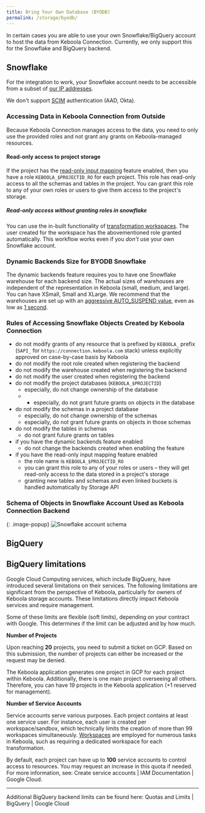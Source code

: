 ```yaml
---
title: Bring Your Own Database (BYODB)
permalink: /storage/byodb/
---
```


In certain cases you are able to use your own Snowflake/BigQuery account to host the data from Keboola Connection. Currently, we only support this for the Snowflake and BigQuery backend.  

## Snowflake

For the integration to work, your Snowflake account needs to be accessible from a subset of [our IP addresses](/components/ip-addresses/).

We don't support [SCIM](https://docs.snowflake.com/en/user-guide/scim.html) authentication (AAD, Okta). 

### Accessing Data in Keboola Connection from Outside

Because Keboola Connection manages access to the data, you need to only use the provided roles and not grant any grants on Keboola-managed resources. 

#### Read-only access to project storage

If the project has the [read-only input mapping](/transformations/mappings/#read-only-input-mapping) feature enabled, then you have a role `KEBOOLA_$PROJECTID_RO` for each project. This role has read-only access to all the schemas and tables in the project. You can grant this role to any of your own roles or users to give them access to the project's storage.

##### Read-only access without granting roles in snowflake

You can use the in-built functionality of [transformation workspaces](/transformations/workspace/). The user created for the workspace has the abovementioned role granted automatically. This workflow works even if you *don't* use your own Snowflake account.

### Dynamic Backends Size for BYODB Snowflake

The dynamic backends feature requires you to have one Snowflake warehouse for each backend size. The actual sizes of warehouses are independent of the representation in Keboola (small, medium, and large). You can have XSmall, Small and XLarge. We recommend that the warehouses are set up with an [aggressive AUTO_SUSPEND value](https://docs.snowflake.com/en/user-guide/warehouses-considerations.html#automating-warehouse-suspension), even as low as [1 second](https://docs.snowflake.com/en/sql-reference/sql/alter-warehouse.html). 

### Rules of Accessing Snowflake Objects Created by Keboola Connection

* do not modify grants of any resource that is prefixed by `KEBOOLA_` prefix (`SAPI_` for `https://connection.keboola.com` stack) unless explicitly approved on case-by-case basis by Keboola 
* do not modify the root role created when registering the backend
* do not modify the warehouse created when registering the backend
* do not modify the user created when registering the backend
* do not modify the project databases (`KEBOOLA_$PROJECTID`)
  * especially, do not change ownership of the database
  * * especially, do not grant future grants on objects in the database
* do not modify the schemas in a project database
  * especially, do not change ownership of the schemas
  * especially, do not grant future grants on objects in those schemas
* do not modify the tables in schemas 
  * do not grant future grants on tables
* if you have the dynamic backends feature enabled
  * do not change the backends created when enabling the feature
* if you have the read-only input mapping feature enabled
  * the role name is `KEBOOLA_$PROJECTID_RO`
  * you can grant this role to any of your roles or users – they will get read-only access to the data stored in a project's storage  
  * granting new tables and schemas and even linked buckets is handled automatically by Storage API

### Schema of Objects in Snowflake Account Used as Keboola Connection Backend

{: .image-popup}
![Snowflake account schema](schema.png)

## BigQuery


## BigQuery limitations

Google Cloud Computing services, which include BigQuery, have introduced several limitations on their services. The following limitations are significant from the perspective of Keboola, particularly for owners of Keboola storage accounts. These limitations directly impact Keboola services and require management.

Some of these limits are flexible (soft limits), depending on your contract with Google. This determines if the limit can be adjusted and by how much.

**Number of Projects**

Upon reaching **20** projects, you need to submit a ticket on GCP. Based on this submission, the number of projects can either be increased or the request may be denied.

The Keboola application generates one project in GCP for each project within Keboola. Additionally, there is one main project overseeing all others. Therefore, you can have 19 projects in the Keboola application (+1 reserved for management).

**Number of Service Accounts**

Service accounts serve various purposes. Each project contains at least one service user. For instance, each user is created per workspace/sandbox, which technically limits the creation of more than 99 workspaces simultaneously. [Workspaces](https://help.keboola.com/transformations/workspace/) are employed for numerous tasks in Keboola, such as requiring a dedicated workspace for each transformation.

By default, each project can have up to **100** service accounts to control access to resources. You may request an increase in this quota if needed. For more information, see: Create service accounts  |  IAM Documentation  |  Google Cloud.

----

Additional BigQuery backend limits can be found here: Quotas and Limits  |  BigQuery  |  Google Cloud 

